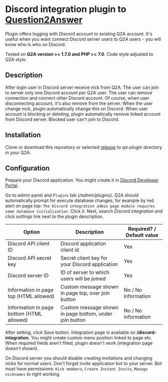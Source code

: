 # Discord integration plugin to [Question2Answer](http://question2answer.org/)

Plugin offers logging with Discord account to existing Q2A account. It's useful when you want connect Discord server users to Q2A users - you will know who is who on Discord.

Tested on **Q2A version >= 1.7.0 and PHP >= 7.0**. Code style adjusted to Q2A style.

## Description

After login user in Discord server receive nick from Q2A. The user can join to server only one Discord account per Q2A user. The user can remove connection and connect other Discord account. Of course, when user disconnecting account, it's also remove from the server. When the user change nick, plugin automatically change this on Discord. When user account is blocking or deleting, plugin automatically remove linked account from Discord server. Blocked user can't join to Discord.

## Installation

Clone or download this repository or selected [release](https://github.com/awaluk/q2a-discord-integration/releases) to *qa-plugin* directory in your Q2A.

## Configuration

Prepare your Discord application. You might create it in [Discord Developer Portal](https://discord.com/developers/applications/).

Go to admin panel and `Plugins` tab (*/admin/plugins*). Q2A should automatically prompt for execute database changes, for example by red alert on page top: `The Discord integration admin page module requires some database initialization`. Click it. Next, search *Discord integration* and click *settings* link next to the plugin description.

| Option | Description | Required? / Default value |
| --- | --- | --- |
| Discord API client ID | Discord application client id | Yes |
| Discord API secret key | Secret client key for your Discord application | Yes |
| Discord server ID | ID of server to which users will be joined | Yes |
| Information in page top (HTML allowed) | Custom message shown in page top, over join button | No / No information |
| Information in page bottom (HTML allowed) | Custom message shown in page bottom, under join button | No / No information |

After setting, click *Save* button. Integration page is available on **/discord-integration**. You might create custom menu position linked to page etc. When required fields aren't filled, plugin doesn't work (integration page doesn't shown).

On Discord server you should disable creating invitations and changing nicks for normal users. Don't forget invite application bot to your server. Bot must have permissions: `Kick members`, `Create Instant Invite`, `Manage nicknames` to right working.
